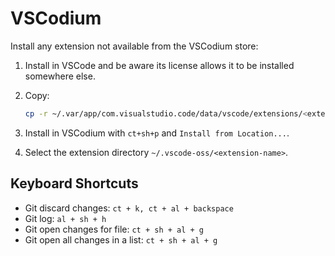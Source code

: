 # VSCodium

Install any extension not available from the VSCodium store:

1. Install in VSCode and be aware its license allows it to be installed somewhere else.
1. Copy:

    ```sh
    cp -r ~/.var/app/com.visualstudio.code/data/vscode/extensions/<extension-name> ~/.vscode-oss/extensions
    ```

1. Install in VSCodium with `ct+sh+p` and `Install from Location...`.
1. Select the extension directory `~/.vscode-oss/<extension-name>`.

## Keyboard Shortcuts

- Git discard changes: `ct + k, ct + al + backspace`
- Git log: `al + sh + h`
- Git open changes for file: `ct + sh + al + g`
- Git open all changes in a list: `ct + sh + al + g`
